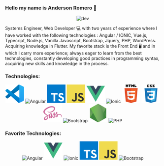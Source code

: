 ### Hello my name is Anderson Romero 👋

<p align="center">
 <img alt="dev" width="400px" src="https://anderson-romero-web.web.app/assets/img/gray-laptop-computer-showing-html-codes-in-shallow-focus-160107-scaled.jpg" />
</p>


Systems Engineer, Web Developer 💻 with two years of experience where I have worked with the following technologies : Angular / IONIC, Vue.js, Typecript, Node.js, Vanilla Javascript, Bootstrap, Jquery, PHP, WordPress. Acquiring knowledge in Flutter. My favorite stack is the Front End 🖥️ and in which I carry more experience; always eager to learn from the best technologies, constantly developing good practices in programming syntax, acquiring new skills and knowledge in the process.


### Technologies:

<p align="center">
  <img alt="Visual Studio Code" width="60px" src="https://raw.githubusercontent.com/github/explore/80688e429a7d4ef2fca1e82350fe8e3517d3494d/topics/visual-studio-code/visual-studio-code.png" />
<img alt="Angular" width="70px" src="https://anderson-romero-web.web.app/assets/img/skills/angular.png" />
<img alt="TypeScript" width="60px" src="https://github.com/EdixonAlberto/EdixonAlberto/blob/master/images/skills/typescript.png" />
<img alt="JavaScript" width="60px" src="https://raw.githubusercontent.com/github/explore/80688e429a7d4ef2fca1e82350fe8e3517d3494d/topics/javascript/javascript.png" />
<img alt="Vue.js" width="60px" src="https://github.com/EdixonAlberto/EdixonAlberto/raw/master/images/skills/vue.png" />
  <img alt="Ionic" width="60px" src="https://anderson-romero-web.web.app/assets/img/skills/ionic.png" />
<img alt="HTML5" width="60px" src="https://raw.githubusercontent.com/github/explore/80688e429a7d4ef2fca1e82350fe8e3517d3494d/topics/html/html.png" />
<img alt="CSS3" width="60px" src="https://raw.githubusercontent.com/github/explore/80688e429a7d4ef2fca1e82350fe8e3517d3494d/topics/css/css.png" />
<img alt="Sass" width="60px" src="https://raw.githubusercontent.com/github/explore/80688e429a7d4ef2fca1e82350fe8e3517d3494d/topics/sass/sass.png" />
<img alt="Bootstrap" width="60px" src="https://raw.githubusercontent.com/jmnote/z-icons/master/svg/bootstrap.svg" />
<img alt="Node.js" width="60px" src="https://raw.githubusercontent.com/github/explore/80688e429a7d4ef2fca1e82350fe8e3517d3494d/topics/nodejs/nodejs.png" />
<img alt="PHP" width="120px" src="https://raw.githubusercontent.com/jmnote/z-icons/master/svg/php.svg" />
</p>




### Favorite Technologies:

<p align="center">
<img  alt="Angular" width="70px" src="https://anderson-romero-web.web.app/assets/img/skills/angular.png" />
 <img alt="Vue.js" width="60px" src="https://github.com/EdixonAlberto/EdixonAlberto/raw/master/images/skills/vue.png" />
 <img alt="Ionic" width="60px" src="https://anderson-romero-web.web.app/assets/img/skills/ionic.png" />
<img  alt="TypeScript" width="60px" src="https://github.com/EdixonAlberto/EdixonAlberto/blob/master/images/skills/typescript.png" />
<img  alt="JavaScript" width="60px" src="https://raw.githubusercontent.com/github/explore/80688e429a7d4ef2fca1e82350fe8e3517d3494d/topics/javascript/javascript.png" />
<img  alt="Bootstrap" width="60px" src="https://raw.githubusercontent.com/jmnote/z-icons/master/svg/bootstrap.svg" />

</p>


<!-- <img align="left" alt="MongoDB" width="60px" src="https://raw.githubusercontent.com/github/explore/80688e429a7d4ef2fca1e82350fe8e3517d3494d/topics/mongodb/mongodb.png" />
<img align="left" alt="Git" width="60px" src="https://raw.githubusercontent.com/github/explore/80688e429a7d4ef2fca1e82350fe8e3517d3494d/topics/git/git.png" />
<img align="left" alt="GitHub" width="60px" src="https://raw.githubusercontent.com/github/explore/78df643247d429f6cc873026c0622819ad797942/topics/github/github.png" />
<img align="left" alt="Terminal" width="60px" src="https://raw.githubusercontent.com/github/explore/80688e429a7d4ef2fca1e82350fe8e3517d3494d/topics/terminal/terminal.png" />
 -->
<br />
<br />

<!--
**andersonar12/andersonar12** is a ✨ _special_ ✨ repository because its `README.md` (this file) appears on your GitHub profile.

Here are some ideas to get you started:

- 🔭 I’m currently working on ...
- 🌱 I’m currently learning ...
- 👯 I’m looking to collaborate on ...
- 🤔 I’m looking for help with ...
- 💬 Ask me about ...
- 📫 How to reach me: ...
- 😄 Pronouns: ...
- ⚡ Fun fact: ...
-->
